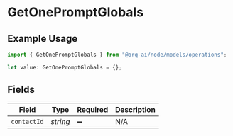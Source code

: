 # GetOnePromptGlobals

## Example Usage

```typescript
import { GetOnePromptGlobals } from "@orq-ai/node/models/operations";

let value: GetOnePromptGlobals = {};
```

## Fields

| Field              | Type               | Required           | Description        |
| ------------------ | ------------------ | ------------------ | ------------------ |
| `contactId`        | *string*           | :heavy_minus_sign: | N/A                |